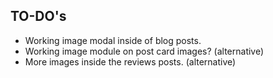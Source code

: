 ## TO-DO's

- Working image modal inside of blog posts.
- Working image module on post card images? (alternative)
- More images inside the reviews posts. (alternative)
